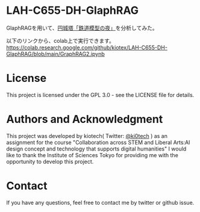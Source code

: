 # LAH-C655-DH-GlaphRAG
GlaphRAGを用いて、[円城塔「鉄道模型の夜」](https://www.aozora.gr.jp/cards/001916/card61171.html)を分析してみた。

以下のリンクから、colab上で実行できます。
https://colab.research.google.com/github/kiotex/LAH-C655-DH-GlaphRAG/blob/main/GraphRAG2.ipynb


# License
This project is licensed under the GPL 3.0 - see the LICENSE file for details.

# Authors and Acknowledgment
This project was developed by kiotech( Twitter: [@ki0tech](https://x.com/KI0TECH) ) as an assignment for the course "Collaboration across STEM and Liberal Arts:AI design concept and technology that supports digital humanities" I would like to thank the Institute of Sciences Tokyo for providing me with the opportunity to develop this project.

# Contact
If you have any questions, feel free to contact me by twitter or github issue.
